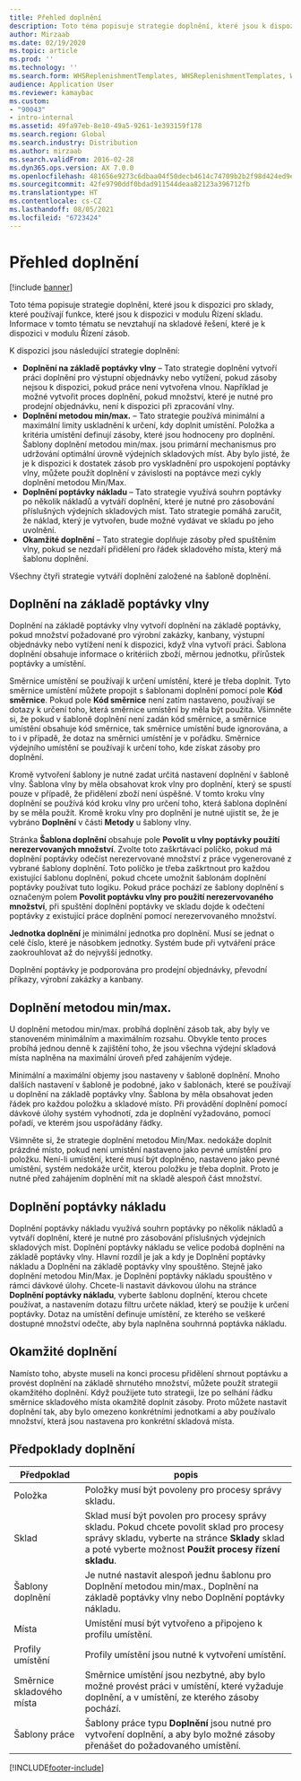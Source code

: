 ```yaml
---
title: Přehled doplnění
description: Toto téma popisuje strategie doplnění, které jsou k dispozici pro sklady, které používají funkce, které jsou k dispozici v modulu Řízení skladu.
author: Mirzaab
ms.date: 02/19/2020
ms.topic: article
ms.prod: ''
ms.technology: ''
ms.search.form: WHSReplenishmentTemplates, WHSReplenishmentTemplates, WHSInventFixedLocation, WHSRequestType
audience: Application User
ms.reviewer: kamaybac
ms.custom:
- "90043"
- intro-internal
ms.assetid: 49fa97eb-8e10-49a5-9261-1e393159f178
ms.search.region: Global
ms.search.industry: Distribution
ms.author: mirzaab
ms.search.validFrom: 2016-02-28
ms.dyn365.ops.version: AX 7.0.0
ms.openlocfilehash: 481656e9273c6dbaa04f50decb4614c74709b2b2f98d424ed9e1ea4c831b9c5f
ms.sourcegitcommit: 42fe9790ddf0bdad911544deaa82123a396712fb
ms.translationtype: HT
ms.contentlocale: cs-CZ
ms.lasthandoff: 08/05/2021
ms.locfileid: "6723424"
---
```

# <a name="replenishment-overview"></a>Přehled doplnění

[!include [banner](../includes/banner.md)]

Toto téma popisuje strategie doplnění, které jsou k dispozici pro sklady, které používají funkce, které jsou k dispozici v modulu Řízení skladu. Informace v tomto tématu se nevztahují na skladové řešení, které je k dispozici v modulu Řízení zásob.

K dispozici jsou následující strategie doplnění:

- **Doplnění na základě poptávky vlny** – Tato strategie doplnění vytvoří práci doplnění pro výstupní objednávky nebo vytížení, pokud zásoby nejsou k dispozici, pokud práce není vytvořena vlnou. Například je možné vytvořit proces doplnění, pokud množství, které je nutné pro prodejní objednávku, není k dispozici při zpracování vlny.
- **Doplnění metodou min/max.** – Tato strategie používá minimální a maximální limity uskladnění k určení, kdy doplnit umístění. Položka a kritéria umístění definují zásoby, které jsou hodnoceny pro doplnění. Šablony doplnění metodou min/max. jsou primární mechanismus pro udržování optimální úrovně výdejních skladových míst. Aby bylo jisté, že je k dispozici k dostatek zásob pro vyskladnění pro uspokojení poptávky vlny, můžete použít doplnění v závislosti na poptávce mezi cykly doplnění metodou Min/Max.
- **Doplnění poptávky nákladu** – Tato strategie využívá souhrn poptávky po několik nákladů a vytváří doplnění, které je nutné pro zásobování příslušných výdejních skladových míst. Tato strategie pomáhá zaručit, že náklad, který je vytvořen, bude možné vydávat ve skladu po jeho uvolnění.
- **Okamžité doplnění** – Tato strategie doplňuje zásoby před spuštěním vlny, pokud se nezdaří přidělení pro řádek skladového místa, který má šablonu doplnění. 

Všechny čtyři strategie vytváří doplnění založené na šabloně doplnění.

## <a name="wave-demand-replenishment"></a>Doplnění na základě poptávky vlny
Doplnění na základě poptávky vlny vytvoří doplnění na základě poptávky, pokud množství požadované pro výrobní zakázky, kanbany, výstupní objednávky nebo vytížení není k dispozici, když vlna vytvoří práci. Šablona doplnění obsahuje informace o kritériích zboží, měrnou jednotku, přírůstek poptávky a umístění. 

Směrnice umístění se používají k určení umístění, které je třeba doplnit. Tyto směrnice umístění můžete propojit s šablonami doplnění pomocí pole **Kód směrnice**. Pokud pole **Kód směrnice** není zatím nastaveno, používají se dotazy k určení toho, která směrnice umístění by měla být použita. Všimněte si, že pokud v šabloně doplnění není zadán kód směrnice, a směrnice umístění obsahuje kód směrnice, tak směrnice umístění bude ignorována, a to i v případě, že dotaz na směrnici umístění je v pořádku. Směrnice výdejního umístění se používají k určení toho, kde získat zásoby pro doplnění. 

Kromě vytvoření šablony je nutné zadat určitá nastavení doplnění v šabloně vlny. Šablona vlny by měla obsahovat krok vlny pro doplnění, který se spustí pouze v případě, že přidělení zboží není úspěšné. V tomto kroku vlny doplnění se používá kód kroku vlny pro určení toho, která šablona doplnění by se měla použít. Kromě kroku vlny pro doplnění je nutné ujistit se, že je vybráno **Doplnění** v části **Metody** u šablony vlny. 

Stránka **Šablona doplnění** obsahuje pole **Povolit u vlny poptávky použití nerezervovaných množství**. Zvolte toto zaškrtávací políčko, pokud má doplnění poptávky odečíst nerezervované množství z práce vygenerované z vybrané šablony doplnění. Toto políčko je třeba zaškrtnout pro každou existující šablonu doplnění, pokud chcete umožnit šablonám doplnění poptávky používat tuto logiku. Pokud práce pochází ze šablony doplnění s označeným polem **Povolit poptávku vlny pro použití nerezervovaného množství**, při spuštění doplnění poptávky ve skladu dojde k odečtení poptávky z existující práce doplnění pomocí nerezervovaného množství.

**Jednotka doplnění** je minimální jednotka pro doplnění. Musí se jednat o celé číslo, které je násobkem jednotky. Systém bude při vytváření práce zaokrouhlovat až do nejvyšší jednotky.

Doplnění poptávky je podporována pro prodejní objednávky, převodní příkazy, výrobní zakázky a kanbany. 

## <a name="minmax-replenishment"></a>Doplnění metodou min/max.
U doplnění metodou min/max. probíhá doplnění zásob tak, aby byly ve stanoveném minimálním a maximálním rozsahu. Obvykle tento proces probíhá jednou denně k zajištění toho, že jsou všechna výdejní skladová místa naplněna na maximální úroveň před zahájením výdeje. 

Minimální a maximální objemy jsou nastaveny v šabloně doplnění. Mnoho dalších nastavení v šabloně je podobné, jako v šablonách, které se používají u doplnění na základě poptávky vlny. Šablona by měla obsahovat jeden řádek pro každou položku a skladové místo. Při provádění doplnění pomocí dávkové úlohy systém vyhodnotí, zda je doplnění vyžadováno, pomocí pořadí, ve kterém jsou uspořádány řádky. 

Všimněte si, že strategie doplnění metodou Min/Max. nedokáže doplnit prázdné místo, pokud není umístění nastaveno jako pevné umístění pro položku. Není-li umístění, které musí být doplněno, nastaveno jako pevné umístění, systém nedokáže určit, kterou položku je třeba doplnit. Proto je nutné před zahájením doplnění mít na skladě alespoň část množství.

## <a name="load-demand-replenishment"></a>Doplnění poptávky nákladu
Doplnění poptávky nákladu využívá souhrn poptávky po několik nákladů a vytváří doplnění, které je nutné pro zásobování příslušných výdejních skladových míst. Doplnění poptávky nákladu se velice podobá doplnění na základě poptávky vlny. Hlavní rozdíl je jak a kdy je Doplnění poptávky nákladu a Doplnění na základě poptávky vlny spouštěno. Stejně jako doplnění metodou Min/Max. je Doplnění poptávky nákladu spouštěno v rámci dávkové úlohy. Chcete-li nastavit dávkovou úlohu na stránce **Doplnění poptávky nákladu**, vyberte šablonu doplnění, kterou chcete používat, a nastavením dotazu filtru určete náklad, který se použije k určení poptávky. Dotaz na umístění definuje umístění, ze kterého se veškeré dostupné množství odečte, aby byla naplněna souhrnná poptávka nákladu.

## <a name="immediate-replenishment"></a>Okamžité doplnění
Namísto toho, abyste museli na konci procesu přidělení shrnout poptávku a provést doplnění na základě shrnutého množství, můžete použít strategii okamžitého doplnění. Když použijete tuto strategii, lze po selhání řádku směrnice skladového místa okamžitě doplnit zásoby. Proto můžete nastavit doplnění tak, aby bylo omezeno konkrétními jednotkami a aby používalo množství, která jsou nastavena pro konkrétní skladová místa.

## <a name="replenishment-prerequisites"></a>Předpoklady doplnění

|      Předpoklad       |                                                                                                                                popis                                                                                                                                 |
|-------------------------|----------------------------------------------------------------------------------------------------------------------------------------------------------------------------------------------------------------------------------------------------------------------------|
|          Položka           |                                                                                                        Položky musí být povoleny pro procesy správy skladu.                                                                                                        |
|        Sklad        | Sklad musí být povolen pro procesy správy skladu. Pokud chcete povolit sklad pro procesy správy skladu, vyberte na stránce <strong>Sklady</strong> sklad a poté vyberte možnost <strong>Použít procesy řízení skladu</strong>. |
| Šablony doplnění |                                                                   Je nutné nastavit alespoň jednu šablonu pro Doplnění metodou min/max., Doplnění na základě poptávky vlny nebo Doplnění poptávky nákladu.                                                                   |
|        Místa        |                                                                                                       Umístění musí být vytvořeno a připojeno k profilu umístění.                                                                                                       |
|    Profily umístění    |                                                                                                        Profily umístění jsou nutné k vytvoření umístění.                                                                                                        |
|   Směrnice skladového místa   |                                                       Směrnice umístění jsou nezbytné, aby bylo možné provést práci v umístění, které vyžaduje doplnění, a v umístění, ze kterého zásoby pochází.                                                        |
|     Šablony práce      |                                                   Šablony práce typu <strong>Doplnění</strong> jsou nutné pro vytvoření doplnění, a aby bylo možné zásoby přenášet do požadovaného umístění.                                                    |



[!INCLUDE[footer-include](../../includes/footer-banner.md)]